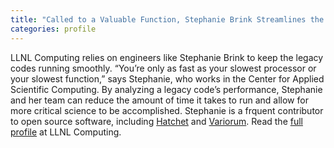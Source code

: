 ```yaml
---
title: "Called to a Valuable Function, Stephanie Brink Streamlines the Lab’s Code"
categories: profile
---
```


LLNL Computing relies on engineers like Stephanie Brink to keep the legacy codes running smoothly. “You’re only as fast as your slowest processor or your slowest function,” says Stephanie, who works in the Center for Applied Scientific Computing. By analyzing a legacy code’s performance, Stephanie and her team can reduce the amount of time it takes to run and allow for more critical science to be accomplished. Stephanie is a frquent contributor to open source software, including [Hatchet](https://github.com/hatchet/hatchet) and [Variorum](https://github.com/slabasan/variorum). Read the [full profile](https://computing.llnl.gov/about/people-highlights/stephanie-brink) at LLNL Computing.
